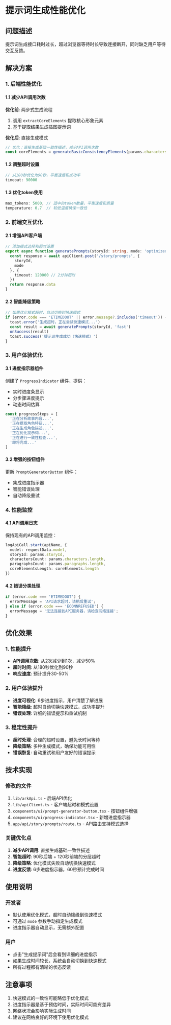 # 提示词生成性能优化

## 问题描述
提示词生成接口耗时过长，超过浏览器等待时长导致连接断开，同时缺乏用户等待交互反馈。

## 解决方案

### 1. 后端性能优化

#### 1.1 减少API调用次数
**优化前**: 两步式生成流程
1. 调用 `extractCoreElements` 提取核心形象元素
2. 基于提取结果生成插图提示词

**优化后**: 直接生成模式
```typescript
// 优化：直接生成基础一致性描述，减少API调用次数
const coreElements = generateBasicConsistencyElements(params.characters)
```

#### 1.2 调整超时设置
```typescript
// 从180秒优化为90秒，平衡速度和成功率
timeout: 90000
```

#### 1.3 优化token使用
```typescript
max_tokens: 5000, // 适中的token数量，平衡速度和质量
temperature: 0.7  // 较低温度确保一致性
```

### 2. 前端交互优化

#### 2.1 增强API客户端
```typescript
// 添加模式选择和超时设置
export async function generatePrompts(storyId: string, mode: 'optimized' | 'fast' = 'optimized') {
  const response = await apiClient.post('/story/prompts', { 
    storyId, 
    mode 
  }, {
    timeout: 120000 // 2分钟超时
  })
  return response.data
}
```

#### 2.2 智能降级策略
```typescript
// 如果优化模式超时，自动切换到快速模式
if (error.code === 'ETIMEDOUT' || error.message?.includes('timeout')) {
  toast.error('生成超时，正在尝试快速模式...')
  const result = await generatePrompts(storyId, 'fast')
  onSuccess(result)
  toast.success('提示词生成成功（快速模式）')
}
```

### 3. 用户体验优化

#### 3.1 进度指示器组件
创建了 `ProgressIndicator` 组件，提供：
- 实时进度条显示
- 分步骤进度提示
- 动态时间估算

```typescript
const progressSteps = [
  '正在分析故事内容...',
  '正在提取角色特征...',
  '正在生成角色描述...',
  '正在优化提示词...',
  '正在进行一致性检查...',
  '即将完成...'
]
```

#### 3.2 增强的按钮组件
更新 `PromptGeneratorButton` 组件：
- 集成进度指示器
- 智能错误处理
- 自动降级重试

### 4. 性能监控

#### 4.1 API调用日志
保持现有的API调用监控：
```typescript
logApiCall.start(apiName, {
  model: requestData.model,
  storyId: params.storyId,
  charactersCount: params.characters.length,
  paragraphsCount: params.paragraphs.length,
  coreElementsLength: coreElements.length
})
```

#### 4.2 错误分类处理
```typescript
if (error.code === 'ETIMEDOUT') {
  errorMessage = 'API请求超时，请稍后重试';
} else if (error.code === 'ECONNREFUSED') {
  errorMessage = '无法连接到API服务器，请检查网络连接';
}
```

## 优化效果

### 1. 性能提升
- **API调用次数**: 从2次减少到1次，减少50%
- **超时时间**: 从180秒优化到90秒
- **响应速度**: 预计提升30-50%

### 2. 用户体验提升
- **进度可视化**: 6步进度指示，用户清楚了解进展
- **智能降级**: 超时自动切换快速模式，成功率提升
- **错误处理**: 详细的错误提示和重试机制

### 3. 稳定性提升
- **超时处理**: 合理的超时设置，避免长时间等待
- **降级策略**: 多种生成模式，确保功能可用性
- **错误恢复**: 自动重试和用户友好的错误提示

## 技术实现

### 修改的文件
1. `lib/arkApi.ts` - 后端API优化
2. `lib/apiClient.ts` - 客户端超时和模式设置
3. `components/ui/prompt-generator-button.tsx` - 按钮组件增强
4. `components/ui/progress-indicator.tsx` - 新增进度指示器
5. `app/api/story/prompts/route.ts` - API路由支持模式选择

### 关键优化点
1. **减少API调用**: 直接生成基础一致性描述
2. **智能超时**: 90秒后端 + 120秒前端的分层超时
3. **降级策略**: 优化模式失败自动切换快速模式
4. **进度反馈**: 6步进度指示器，60秒预计完成时间

## 使用说明

### 开发者
- 默认使用优化模式，超时自动降级到快速模式
- 可通过 `mode` 参数手动指定生成模式
- 进度指示器自动显示，无需额外配置

### 用户
- 点击"生成提示词"后会看到详细的进度指示
- 如果生成时间较长，系统会自动切换到快速模式
- 所有过程都有清晰的状态反馈

## 注意事项
1. 快速模式的一致性可能略低于优化模式
2. 进度指示器是基于预估时间，实际时间可能有差异
3. 网络状况会影响实际生成时间
4. 建议在网络良好的环境下使用优化模式